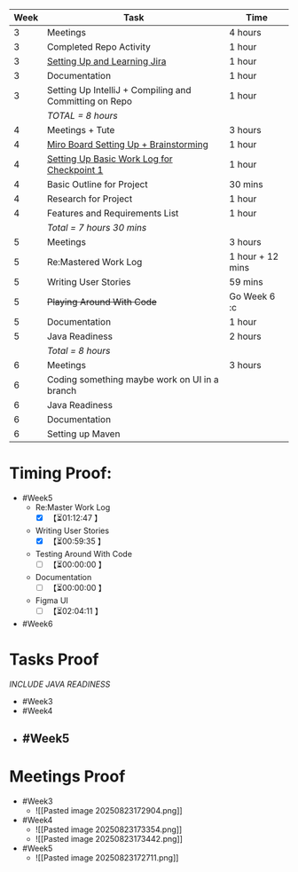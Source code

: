 | **Week** | **Task**                                                                                                                                                          | **Time**         |
| -------- | ----------------------------------------------------------------------------------------------------------------------------------------------------------------- | ---------------- |
| 3        | Meetings                                                                                                                                                          | 4 hours          |
| 3        | Completed Repo Activity                                                                                                                                           | 1 hour           |
| 3        | [Setting Up and Learning Jira](https://softwarecab302.atlassian.net/jira/software/projects/SCRUM/summary)                                                         | 1 hour           |
| 3        | Documentation                                                                                                                                                     | 1 hour           |
| 3        | Setting Up IntelliJ + Compiling and Committing on Repo                                                                                                            | 1 hour           |
|          | *TOTAL = 8 hours*                                                                                                                                                 |                  |
| 4        | Meetings + Tute                                                                                                                                                   | 3 hours          |
| 4        | [Miro Board Setting Up + Brainstorming](https://miro.com/app/board/uXjVJTioquY=/)                                                                                 | 1 hour           |
| 4        | [Setting Up Basic Work Log for Checkpoint 1](https://docs.google.com/document/d/1L9IiitUAt8Bo-wTfecQ8EK1HEUp3s1QUE8nfyZk508M/edit?tab=t.0#heading=h.scivdxegvvoe) | 1 hour           |
| 4        | Basic Outline for Project                                                                                                                                         | 30 mins          |
| 4        | Research for Project                                                                                                                                              | 1 hour           |
| 4        | Features and Requirements List                                                                                                                                    | 1 hour           |
|          | *Total = 7 hours 30 mins*                                                                                                                                         |                  |
| 5        | Meetings                                                                                                                                                          | 3 hours          |
| 5        | Re:Mastered Work Log                                                                                                                                              | 1 hour + 12 mins |
| 5        | Writing User Stories                                                                                                                                              | 59 mins          |
| 5        | ~~Playing Around With Code~~                                                                                                                                      | Go Week 6 :c     |
| 5        | Documentation                                                                                                                                                     | 1 hour           |
| 5        | Java Readiness                                                                                                                                                    | 2 hours          |
|          | *Total = 8 hours*                                                                                                                                                 |                  |
| 6        | Meetings                                                                                                                                                          | 3 hours          |
| 6        | Coding something maybe work on UI in a branch                                                                                                                     |                  |
| 6        | Java Readiness                                                                                                                                                    |                  |
| 6        | Documentation                                                                                                                                                     |                  |
| 6        | Setting up Maven                                                                                                                                                  |                  |

# Timing Proof:
- #Week5
	- Re:Master Work Log
		- [x] <span class="timer-p" id="uUFXEfh" data-dur="4367" data-ts="1755934931">【⏳01:12:47 】</span> 
	- Writing User Stories
		- [x] <span class="timer-p" id="uUGg3C7" data-dur="3575" data-ts="1755938517">【⏳00:59:35 】</span> 
	- Testing Around With Code
		- [ ] <span class="timer-p" id="uUGgpJT" data-dur="13" data-ts="1755935037">【⏳00:00:00 】</span>
	- Documentation
		- [ ] <span class="timer-p" id="uUGiLTz" data-dur="3" data-ts="1755935589">【⏳00:00:00 】</span> 
	- Figma UI
		- [ ] <span class="timer-r" id="uVjNdds" data-dur="7451" data-ts="1756526627">【⏳02:04:11 】</span> 
- #Week6
# Tasks Proof
*INCLUDE JAVA READINESS*
- #Week3 
- #Week4 
- #Week5 
	- 
# Meetings Proof

- #Week3 
	- ![[Pasted image 20250823172904.png]]
- #Week4 
	- ![[Pasted image 20250823173354.png]]
	- ![[Pasted image 20250823173442.png]]
- #Week5
	- ![[Pasted image 20250823172711.png]]
